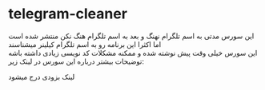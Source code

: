 # telegram-cleaner
این سورس مدتی به اسم تلگرام نهنگ و بعد به اسم تلگرام هنگ نکن منتشر شده است
<br>
اما اکثرا این برنامه رو به اسم تلگرام کیلینر میشناسند 
<br>
این سورس خیلی وقت پیش نوشته شده و ممکنه مشکلات کد نویسی زیادی داشته باشه
<br>
توضیحات بیشتر درباره این سورس در  لینک زیر:

لینک بزودی درج میشود
